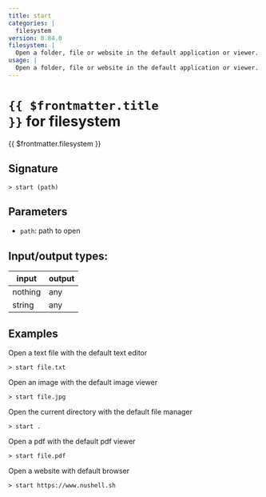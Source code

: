 ```yaml
---
title: start
categories: |
  filesystem
version: 0.84.0
filesystem: |
  Open a folder, file or website in the default application or viewer.
usage: |
  Open a folder, file or website in the default application or viewer.
---
```


# <code>{{ $frontmatter.title }}</code> for filesystem

<div class='command-title'>{{ $frontmatter.filesystem }}</div>

## Signature

```> start (path)```

## Parameters

 -  `path`: path to open


## Input/output types:

| input   | output |
| ------- | ------ |
| nothing | any    |
| string  | any    |
## Examples

Open a text file with the default text editor
```shell
> start file.txt

```

Open an image with the default image viewer
```shell
> start file.jpg

```

Open the current directory with the default file manager
```shell
> start .

```

Open a pdf with the default pdf viewer
```shell
> start file.pdf

```

Open a website with default browser
```shell
> start https://www.nushell.sh

```
